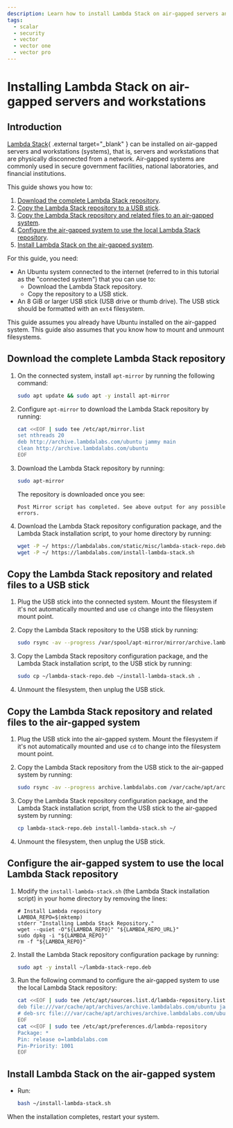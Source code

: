 ```yaml
---
description: Learn how to install Lambda Stack on air-gapped servers and workstations.
tags:
  - scalar
  - security
  - vector
  - vector one
  - vector pro
---
```


# Installing Lambda Stack on air-gapped servers and workstations

## Introduction

[Lambda Stack](https://lambdalabs.com/lambda-stack-deep-learning-software){ .external target="_blank" }
can be installed on air-gapped servers and workstations (systems), that is,
servers and workstations that are physically disconnected from a network.
Air-gapped systems are commonly used in secure government facilities, national
laboratories, and financial institutions.

This guide shows you how to:

1. [Download the complete Lambda Stack repository](#download-the-complete-lambda-stack-repository).
1. [Copy the Lambda Stack repository to a USB stick](#copy-the-lambda-stack-repository-to-a-usb-stick).
1. [Copy the Lambda Stack repository and related files to an air-gapped system](#copy-the-lambda-stack-repository-to-the-air-gapped-system).
1. [Configure the air-gapped system to use the local Lambda Stack repository](#configure-the-air-gapped-system-to-use-the-local-lambda-stack-repository).
1. [Install Lambda Stack on the air-gapped system](#install-lambda-stack-on-the-air-gapped-system).

For this guide, you need:

- An Ubuntu system connected to the internet (referred to in this tutorial as
  the "connected system") that you can use to:
    - Download the Lambda Stack repository.
    - Copy the repository to a USB stick.
- An 8 GiB or larger USB stick (USB drive or thumb drive). The USB stick should
  be formatted with an `ext4` filesystem.

This guide assumes you already have Ubuntu installed on the air-gapped system.
This guide also assumes that you know how to mount and unmount filesystems.

## Download the complete Lambda Stack repository

1. On the connected system, install `apt-mirror` by running the following
   command:

    ```bash
    sudo apt update && sudo apt -y install apt-mirror
    ```

1. Configure `apt-mirror` to download the Lambda Stack repository by running:

    ```bash
    cat <<EOF | sudo tee /etc/apt/mirror.list
    set nthreads 20
    deb http://archive.lambdalabs.com/ubuntu jammy main
    clean http://archive.lambdalabs.com/ubuntu
    EOF
    ```

1. Download the Lambda Stack repository by running:

    ```bash
    sudo apt-mirror
    ```

    The repository is downloaded once you see:

    ```{ .text .no-copy }
    Post Mirror script has completed. See above output for any possible errors.
    ```

1. Download the Lambda Stack repository configuration package, and the Lambda
   Stack installation script, to your home directory by running:

    ```bash
    wget -P ~/ https://lambdalabs.com/static/misc/lambda-stack-repo.deb &&
    wget -P ~/ https://lambdalabs.com/install-lambda-stack.sh
    ```

## Copy the Lambda Stack repository and related files to a USB stick

1. Plug the USB stick into the connected system. Mount the filesystem if it's
   not automatically mounted and use `cd` change into the filesystem mount
   point.

1. Copy the Lambda Stack repository to the USB stick by running:

    ```bash
    sudo rsync -av --progress /var/spool/apt-mirror/mirror/archive.lambdalabs.com .
    ```

1. Copy the Lambda Stack repository configuration package, and the Lambda
   Stack installation script, to the USB stick by running:

    ```bash
    sudo cp ~/lambda-stack-repo.deb ~/install-lambda-stack.sh .
    ```

1. Unmount the filesystem, then unplug the USB stick.

## Copy the Lambda Stack repository and related files to the air-gapped system

1. Plug the USB stick into the air-gapped system. Mount the filesystem if it's
   not automatically mounted and use `cd` to change into the filesystem mount
   point.

1. Copy the Lambda Stack repository from the USB stick to the air-gapped system
   by running:

    ```bash
    sudo rsync -av --progress archive.lambdalabs.com /var/cache/apt/archives
    ```

1. Copy the Lambda Stack repository configuration package, and the Lambda Stack
   installation script, from the USB stick to the air-gapped system by running:

    ```bash
    cp lambda-stack-repo.deb install-lambda-stack.sh ~/
    ```

1. Unmount the filesystem, then unplug the USB stick.

## Configure the air-gapped system to use the local Lambda Stack repository

1. Modify the `install-lambda-stack.sh` (the Lambda Stack installation script)
   in your home directory by removing the lines:

    ```{ .text .no-copy }
    # Install Lambda repository
    LAMBDA_REPO=$(mktemp)
    stderr "Installing Lambda Stack Repository."
    wget --quiet -O"${LAMBDA_REPO}" "${LAMBDA_REPO_URL}"
    sudo dpkg -i "${LAMBDA_REPO}"
    rm -f "${LAMBDA_REPO}"
    ```

1. Install the Lambda Stack repository configuration package by running:

    ```bash
    sudo apt -y install ~/lambda-stack-repo.deb
    ```

1. Run the following command to configure the air-gapped system to use the local
   Lambda Stack repository:

    ```bash
    cat <<EOF | sudo tee /etc/apt/sources.list.d/lambda-repository.list &&
    deb file:///var/cache/apt/archives/archive.lambdalabs.com/ubuntu jammy main
    # deb-src file:///var/cache/apt/archives/archive.lambdalabs.com/ubuntu jammy main
    EOF
    cat <<EOF | sudo tee /etc/apt/preferences.d/lambda-repository
    Package: *
    Pin: release o=lambdalabs.com
    Pin-Priority: 1001
    EOF
    ```

## Install Lambda Stack on the air-gapped system

- Run:

    ```bash
    bash ~/install-lambda-stack.sh
    ```

When the installation completes, restart your system.
